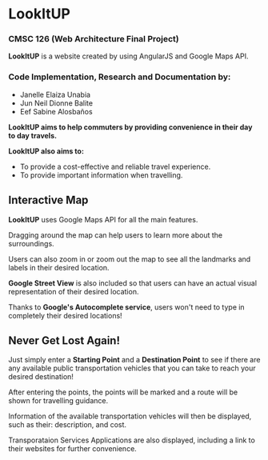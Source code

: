 # LookItUP
### CMSC 126 (Web Architecture Final Project)
**LookItUP** is a website created by using AngularJS and Google Maps API.

### Code Implementation, Research and Documentation by:
- Janelle Elaiza Unabia
- Jun Neil Dionne Balite
- Eef Sabine Alosbaños

**LookItUP aims to help commuters by providing convenience in their day to day travels.**

**LookItUP also aims to:**
- To provide a cost-effective and reliable travel experience.
- To provide important information when travelling.

## Interactive Map
**LookItUP** uses Google Maps API for all the main features.

Dragging around the map can help users to learn more about the surroundings.

Users can also zoom in or zoom out the map to see all the landmarks and labels in their desired location.

**Google Street View** is also included so that users can have an actual visual representation of their desired location.

Thanks to **Google's Autocomplete service**, users won't need to type in completely their desired locations! 
        
## Never Get Lost Again!
Just simply enter a **Starting Point** and a **Destination Point** to see if there are any available public transportation vehicles that you can take to reach your desired destination!

After entering the points, the points will be marked and a route will be shown for travelling guidance.

Information of the available transportation vehicles will then be displayed, such as their: description, and cost.

Transporataion Services Applications are also displayed, including a link to their websites for further convenience.
